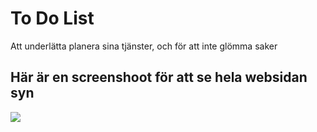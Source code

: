<h1> To Do List </h1>

Att underlätta planera sina tjänster, och för att inte glömma saker

<h2> Här är en screenshoot för att se hela websidan syn </h2>

![](to_do_listtt.gif)